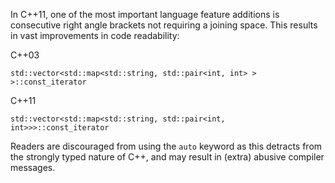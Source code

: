 In C++11, one of the most important language feature additions is consecutive right angle brackets not requiring a joining space. This results in vast improvements in code readability:

C++03
	
    std::vector<std::map<std::string, std::pair<int, int> > >::const_iterator

C++11

	std::vector<std::map<std::string, std::pair<int, int>>>::const_iterator
    
Readers are discouraged from using the `auto` keyword as this detracts from the strongly typed nature of C++, and may result in (extra) abusive compiler messages.
